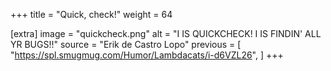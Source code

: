 +++
title = "Quick, check!"
weight = 64

[extra]
image = "quickcheck.png"
alt = "I IS QUICKCHECK! I IS FINDIN' ALL YR BUGS!!"
source = "Erik de Castro Lopo"
previous = [
  "https://spl.smugmug.com/Humor/Lambdacats/i-d6VZL26",
]
+++
